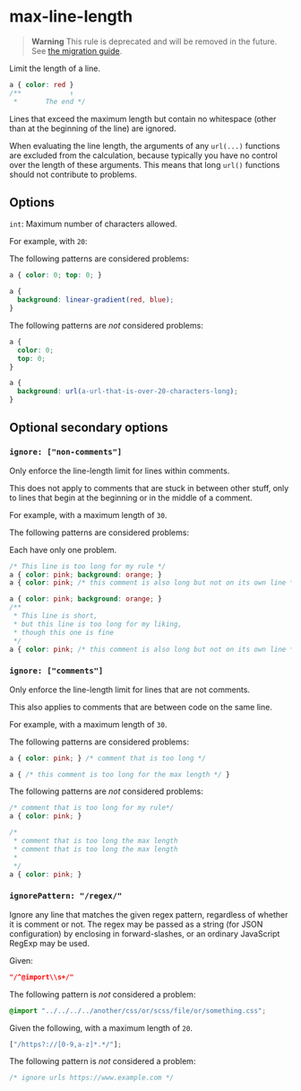 # max-line-length

> **Warning** This rule is deprecated and will be removed in the future. See [the migration guide](https://github.com/stylelint/stylelint/tree/15.10.2/docsmigration-guideto-15.md).

Limit the length of a line.

<!-- prettier-ignore -->
```css
a { color: red }
/**            ↑
 *       The end */
```

Lines that exceed the maximum length but contain no whitespace (other than at the beginning of the line) are ignored.

When evaluating the line length, the arguments of any `url(...)` functions are excluded from the calculation, because typically you have no control over the length of these arguments. This means that long `url()` functions should not contribute to problems.

## Options

`int`: Maximum number of characters allowed.

For example, with `20`:

The following patterns are considered problems:

<!-- prettier-ignore -->
```css
a { color: 0; top: 0; }
```

<!-- prettier-ignore -->
```css
a {
  background: linear-gradient(red, blue);
}
```

The following patterns are _not_ considered problems:

<!-- prettier-ignore -->
```css
a {
  color: 0;
  top: 0;
}
```

<!-- prettier-ignore -->
```css
a {
  background: url(a-url-that-is-over-20-characters-long);
}
```

## Optional secondary options

### `ignore: ["non-comments"]`

Only enforce the line-length limit for lines within comments.

This does not apply to comments that are stuck in between other stuff, only to lines that begin at the beginning or in the middle of a comment.

For example, with a maximum length of `30`.

The following patterns are considered problems:

Each have only one problem.

<!-- prettier-ignore -->
```css
/* This line is too long for my rule */
a { color: pink; background: orange; }
a { color: pink; /* this comment is also long but not on its own line */ }
```

<!-- prettier-ignore -->
```css
a { color: pink; background: orange; }
/**
 * This line is short,
 * but this line is too long for my liking,
 * though this one is fine
 */
a { color: pink; /* this comment is also long but not on its own line */ }
```

### `ignore: ["comments"]`

Only enforce the line-length limit for lines that are not comments.

This also applies to comments that are between code on the same line.

For example, with a maximum length of `30`.

The following patterns are considered problems:

<!-- prettier-ignore -->
```css
a { color: pink; } /* comment that is too long */
```

<!-- prettier-ignore -->
```css
a { /* this comment is too long for the max length */ }
```

The following patterns are _not_ considered problems:

<!-- prettier-ignore -->
```css
/* comment that is too long for my rule*/
a { color: pink; }
```

<!-- prettier-ignore -->
```css
/*
 * comment that is too long the max length
 * comment that is too long the max length
 *
 */
a { color: pink; }
```

### `ignorePattern: "/regex/"`

Ignore any line that matches the given regex pattern, regardless of whether it is comment or not. The regex may be passed as a string (for JSON configuration) by enclosing in forward-slashes, or an ordinary JavaScript RegExp may be used.

Given:

```json
"/^@import\\s+/"
```

The following pattern is _not_ considered a problem:

<!-- prettier-ignore -->
```css
@import "../../../../another/css/or/scss/file/or/something.css";
```

Given the following, with a maximum length of `20`.

```js
["/https?://[0-9,a-z]*.*/"];
```

The following pattern is _not_ considered a problem:

<!-- prettier-ignore -->
```css
/* ignore urls https://www.example.com */
```
